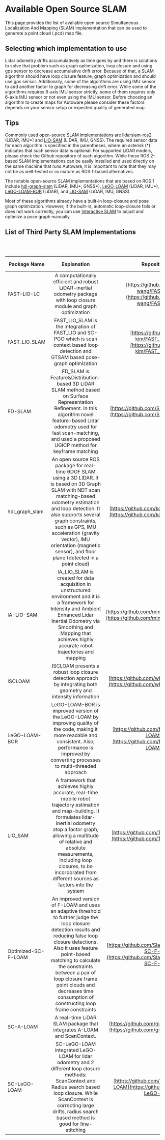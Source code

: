 # Available Open Source SLAM

This page provides the list of available open source Simultaneous Localization And Mapping (SLAM) implementation that can be used to generete a point cloud (.pcd) map file. 

## Selecting which implementation to use
Lidar odometry drifts accumulatively as time goes by and there is solutions to solve that problem such as graph optimization, loop closure and using gps sensor to decrease accumulative drift error. Because of that, a SLAM algorithm should have loop closure feature, graph optimization and should use gps sensor. Additionally, some of the algorithms are using IMU sensor to add another factor to graph for decreasing drift error. While some of the algorithms requires 9-axis IMU sensor strictly, some of them requires only 6-axis IMU sensor or not even using the IMU sensor. Before choosing an algorithm to create maps for Autoware please consider these factors depends on your sensor setup or expected quality of generated map.

## Tips

Commonly used open-source SLAM implementations are [lidarslam-ros2](https://github.com/rsasaki0109/lidarslam_ros2) (LiDAR, IMU\*) and [LIO-SAM](https://github.com/TixiaoShan/LIO-SAM/tree/ros2) (LiDAR, IMU, GNSS). The required sensor data for each algorithm is specified in the parentheses, where an asterisk (\*) indicates that such sensor data is optional. For supported LiDAR models, please check the Github repository of each algorithm. While these ROS 2-based SLAM implementations can be easily installed and used directly on the same machine that runs Autoware, it is important to note that they may not be as well-tested or as mature as ROS 1-based alternatives.

The notable open-source SLAM implementations that are based on ROS 1 include [hdl-graph-slam](https://github.com/koide3/hdl_graph_slam) (LiDAR, IMU\*, GNSS\*), [LeGO-LOAM](https://github.com/facontidavide/LeGO-LOAM-BOR) (LiDAR, IMU\*), [LeGO-LOAM-BOR](https://github.com/RobustFieldAutonomyLab/LeGO-LOAM) (LiDAR), and [LIO-SAM](https://github.com/TixiaoShan/LIO-SAM) (LiDAR, IMU, GNSS).

Most of these algorithms already have a built-in loop-closure and pose graph optimization. However, if the built-in, automatic loop-closure fails or does not work correctly, you can use [Interactive SLAM](https://github.com/SMRT-AIST/interactive_slam) to adjust and optimize a pose graph manually.


## List of Third Party SLAM Implementations
<br>
<br>

| Package Name        |                                                                                                                                                                         Explanation                                                                                                                                                                         |                                             Repository Link                                              | Loop Closure |                  Sensors                  | ROS Version  |                          Dependencies                          |
| ------------------- | :---------------------------------------------------------------------------------------------------------------------------------------------------------------------------------------------------------------------------------------------------------------------------------------------------------------------------------------------------------: | :------------------------------------------------------------------------------------------------------: | :----------: | :---------------------------------------: | :----------: | :------------------------------------------------------------: |
| FAST-LIO-LC         |                                                                                                                   A computationally efficient and robust LiDAR-inertial odometry package with loop closure module and graph optimization                                                                                                                    |       [https://github.com/yanliang-wang/FAST_LIO_LC](https://github.com/yanliang-wang/FAST_LIO_LC)       |   &check;    |      Lidar<br>IMU<br>GPS [Optional]       |     ROS1     | ROS Melodic<br>PCL >= 1.8<br>Eigen >= 3.3.4<br>GTSAM >= 4.0.0  |
| FAST_LIO_SLAM       |                                                                                                         FAST_LIO_SLAM is the integration of FAST_LIO and SC-PGO which is scan context based loop detection and GTSAM based pose-graph optimization                                                                                                          |         [https://github.com/gisbi-kim/FAST_LIO_SLAM](https://github.com/gisbi-kim/FAST_LIO_SLAM)         |   &check;    |      Lidar<br>IMU<br>GPS [Optional]       |     ROS1     |                  PCL >= 1.8<br>Eigen >= 3.3.4                  |
| FD-SLAM             |                                                       FD_SLAM is Feature&Distribution-based 3D LiDAR SLAM method based on Surface Representation Refinement. In this algorithm novel feature-based Lidar odometry used for fast scan-matching, and used a proposed UGICP method for keyframe matching                                                       |                [https://github.com/SLAMWang/FD-SLAM](https://github.com/SLAMWang/FD-SLAM)                |   &check;    |      Lidar<br>IMU [Optional]<br>GPS       |     ROS1     |                   PCL<br>g2o<br>Suitesparse                    |
| hdl_graph_slam      |      An open source ROS package for real-time 6DOF SLAM using a 3D LIDAR. It is based on 3D Graph SLAM with NDT scan matching-based odometry estimation and loop detection. It also supports several graph constraints, such as GPS, IMU acceleration (gravity vector), IMU orientation (magnetic sensor), and floor plane (detected in a point cloud)      |           [https://github.com/koide3/hdl_graph_slam](https://github.com/koide3/hdl_graph_slam)           |   &check;    | Lidar<br>IMU [Optional]<br>GPS [Optional] |     ROS1     |                      PCL<br>g2o<br>OpenMP                      |
| IA-LIO-SAM          |                                                       IA_LIO_SLAM is created for data acquisition in unstructured environment and it is a framework for Intensity and Ambient Enhanced Lidar Inertial Odometry via Smoothing and Mapping that achieves highly accurate robot trajectories and mapping                                                       |           [https://github.com/minwoo0611/IA_LIO_SAM](https://github.com/minwoo0611/IA_LIO_SAM)           |   &check;    |            Lidar<br>IMU<br>GPS            |     ROS1     |                             GTSAM                              |
| ISCLOAM             |                                                                                                                      ISCLOAM presents a robust loop closure detection approach by integrating both geometry and intensity information                                                                                                                       |             [https://github.com/wh200720041/iscloam](https://github.com/wh200720041/iscloam)             |   &check;    |                   Lidar                   |     ROS1     | Ubuntu 18.04<br>ROS Melodic<br>Ceres<br>PCL<br>GTSAM<br>OpenCV |
| LeGO-LOAM-BOR       |                                                                        LeGO-LOAM-BOR is improved version of the LeGO-LOAM by improving quality of the code, making it more readable and consistent. Also, performance is improved by converting processes to multi-threaded approach                                                                        |     [https://github.com/facontidavide/LeGO-LOAM-BOR](https://github.com/facontidavide/LeGO-LOAM-BOR)     |   &check;    |               Lidar<br>IMU                |     ROS1     |                  ROS Melodic<br>PCL<br>GTSAM                   |
| LIO_SAM             |               A framework that achieves highly accurate, real-time mobile robot trajectory estimation and map-building. It formulates lidar-inertial odometry atop a factor graph, allowing a multitude of relative and absolute measurements, including loop closures, to be incorporated from different sources as factors into the system                |              [https://github.com/TixiaoShan/LIO-SAM](https://github.com/TixiaoShan/LIO-SAM)              |   &check;    |      Lidar<br>IMU<br>GPS [Optional]       | ROS1<br>ROS2 |                          PCL<br>GTSAM                          |
| Optimized-SC-F-LOAM | An improved version of F-LOAM and uses an adaptive threshold to further judge the loop closure detection results and reducing false loop closure detections. Also it uses feature point-based matching to calculate the constraints between a pair of loop closure frame point clouds and decreases time consumption of constructing loop frame constraints | [https://github.com/SlamCabbage/Optimized-SC-F-LOAM](https://github.com/SlamCabbage/Optimized-SC-F-LOAM) |   &check;    |                   Lidar                   |     ROS1     |                     PCL<br>GTSAM<br>Ceres                      |
| SC-A-LOAM           |                                                                                                                                           A real-time LiDAR SLAM package that integrates A-LOAM and ScanContext.                                                                                                                                            |             [https://github.com/gisbi-kim/SC-A-LOAM](https://github.com/gisbi-kim/SC-A-LOAM)             |   &check;    |                   Lidar                   |     ROS1     |                          GTSAM >= 4.0                          |
| SC-LeGO-LOAM        |                                                      SC-LeGO-LOAM integrated LeGO-LOAM for lidar odometry and 2 different loop closure methods: ScanContext and Radius search based loop closure. While ScanContext is correcting large drifts, radius search based method is good for fine-stitching                                                       |          [https://github.com/irapkaist/SC-LeGO-LOAM](https://github.com/irapkaist/SC-LeGO-LOAM)          |   &check;    |               Lidar<br>IMU                |     ROS1     |                          PCL<br>GTSAM                          |
